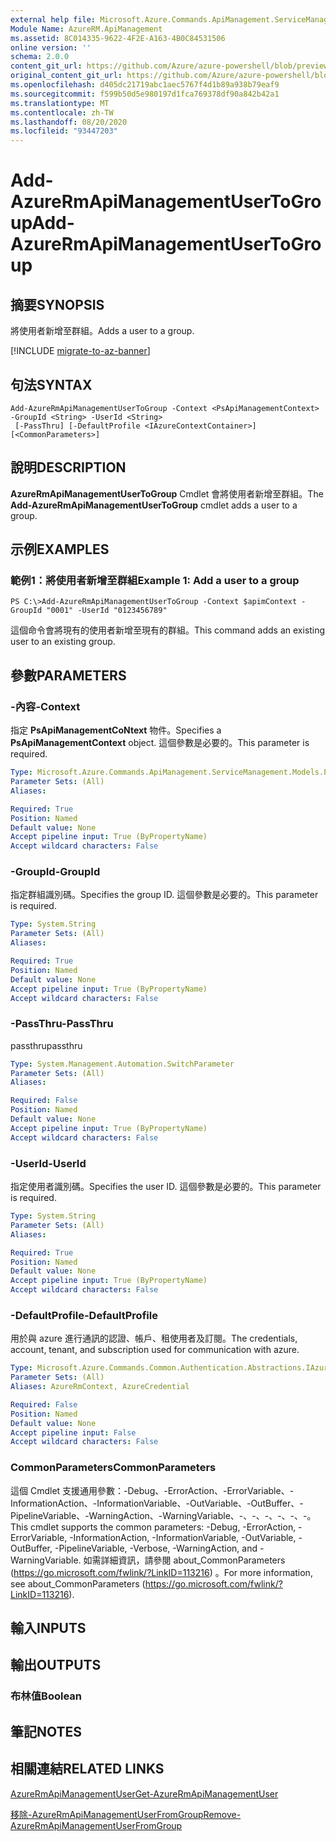 ```yaml
---
external help file: Microsoft.Azure.Commands.ApiManagement.ServiceManagement.dll-Help.xml
Module Name: AzureRM.ApiManagement
ms.assetid: 8C014335-9622-4F2E-A163-4B0C84531506
online version: ''
schema: 2.0.0
content_git_url: https://github.com/Azure/azure-powershell/blob/preview/src/ResourceManager/ApiManagement/Commands.ApiManagement/help/Add-AzureRmApiManagementUserToGroup.md
original_content_git_url: https://github.com/Azure/azure-powershell/blob/preview/src/ResourceManager/ApiManagement/Commands.ApiManagement/help/Add-AzureRmApiManagementUserToGroup.md
ms.openlocfilehash: d405dc21719abc1aec5767f4d1b89a938b79eaf9
ms.sourcegitcommit: f599b50d5e980197d1fca769378df90a842b42a1
ms.translationtype: MT
ms.contentlocale: zh-TW
ms.lasthandoff: 08/20/2020
ms.locfileid: "93447203"
---
```

# <span data-ttu-id="58be5-101">Add-AzureRmApiManagementUserToGroup</span><span class="sxs-lookup"><span data-stu-id="58be5-101">Add-AzureRmApiManagementUserToGroup</span></span>

## <span data-ttu-id="58be5-102">摘要</span><span class="sxs-lookup"><span data-stu-id="58be5-102">SYNOPSIS</span></span>
<span data-ttu-id="58be5-103">將使用者新增至群組。</span><span class="sxs-lookup"><span data-stu-id="58be5-103">Adds a user to a group.</span></span>

[!INCLUDE [migrate-to-az-banner](../../includes/migrate-to-az-banner.md)]

## <span data-ttu-id="58be5-104">句法</span><span class="sxs-lookup"><span data-stu-id="58be5-104">SYNTAX</span></span>

```
Add-AzureRmApiManagementUserToGroup -Context <PsApiManagementContext> -GroupId <String> -UserId <String>
 [-PassThru] [-DefaultProfile <IAzureContextContainer>] [<CommonParameters>]
```

## <span data-ttu-id="58be5-105">說明</span><span class="sxs-lookup"><span data-stu-id="58be5-105">DESCRIPTION</span></span>
<span data-ttu-id="58be5-106">**AzureRmApiManagementUserToGroup** Cmdlet 會將使用者新增至群組。</span><span class="sxs-lookup"><span data-stu-id="58be5-106">The **Add-AzureRmApiManagementUserToGroup** cmdlet adds a user to a group.</span></span>

## <span data-ttu-id="58be5-107">示例</span><span class="sxs-lookup"><span data-stu-id="58be5-107">EXAMPLES</span></span>

### <span data-ttu-id="58be5-108">範例1：將使用者新增至群組</span><span class="sxs-lookup"><span data-stu-id="58be5-108">Example 1: Add a user to a group</span></span>
```
PS C:\>Add-AzureRmApiManagementUserToGroup -Context $apimContext -GroupId "0001" -UserId "0123456789"
```

<span data-ttu-id="58be5-109">這個命令會將現有的使用者新增至現有的群組。</span><span class="sxs-lookup"><span data-stu-id="58be5-109">This command adds an existing user to an existing group.</span></span>

## <span data-ttu-id="58be5-110">參數</span><span class="sxs-lookup"><span data-stu-id="58be5-110">PARAMETERS</span></span>

### <span data-ttu-id="58be5-111">-內容</span><span class="sxs-lookup"><span data-stu-id="58be5-111">-Context</span></span>
<span data-ttu-id="58be5-112">指定 **PsApiManagementCoNtext** 物件。</span><span class="sxs-lookup"><span data-stu-id="58be5-112">Specifies a **PsApiManagementContext** object.</span></span>
<span data-ttu-id="58be5-113">這個參數是必要的。</span><span class="sxs-lookup"><span data-stu-id="58be5-113">This parameter is required.</span></span>

```yaml
Type: Microsoft.Azure.Commands.ApiManagement.ServiceManagement.Models.PsApiManagementContext
Parameter Sets: (All)
Aliases: 

Required: True
Position: Named
Default value: None
Accept pipeline input: True (ByPropertyName)
Accept wildcard characters: False
```

### <span data-ttu-id="58be5-114">-GroupId</span><span class="sxs-lookup"><span data-stu-id="58be5-114">-GroupId</span></span>
<span data-ttu-id="58be5-115">指定群組識別碼。</span><span class="sxs-lookup"><span data-stu-id="58be5-115">Specifies the group ID.</span></span>
<span data-ttu-id="58be5-116">這個參數是必要的。</span><span class="sxs-lookup"><span data-stu-id="58be5-116">This parameter is required.</span></span>

```yaml
Type: System.String
Parameter Sets: (All)
Aliases: 

Required: True
Position: Named
Default value: None
Accept pipeline input: True (ByPropertyName)
Accept wildcard characters: False
```

### <span data-ttu-id="58be5-117">-PassThru</span><span class="sxs-lookup"><span data-stu-id="58be5-117">-PassThru</span></span>
<span data-ttu-id="58be5-118">passthru</span><span class="sxs-lookup"><span data-stu-id="58be5-118">passthru</span></span>

```yaml
Type: System.Management.Automation.SwitchParameter
Parameter Sets: (All)
Aliases: 

Required: False
Position: Named
Default value: None
Accept pipeline input: True (ByPropertyName)
Accept wildcard characters: False
```

### <span data-ttu-id="58be5-119">-UserId</span><span class="sxs-lookup"><span data-stu-id="58be5-119">-UserId</span></span>
<span data-ttu-id="58be5-120">指定使用者識別碼。</span><span class="sxs-lookup"><span data-stu-id="58be5-120">Specifies the user ID.</span></span>
<span data-ttu-id="58be5-121">這個參數是必要的。</span><span class="sxs-lookup"><span data-stu-id="58be5-121">This parameter is required.</span></span>

```yaml
Type: System.String
Parameter Sets: (All)
Aliases: 

Required: True
Position: Named
Default value: None
Accept pipeline input: True (ByPropertyName)
Accept wildcard characters: False
```

### <span data-ttu-id="58be5-122">-DefaultProfile</span><span class="sxs-lookup"><span data-stu-id="58be5-122">-DefaultProfile</span></span>
<span data-ttu-id="58be5-123">用於與 azure 進行通訊的認證、帳戶、租使用者及訂閱。</span><span class="sxs-lookup"><span data-stu-id="58be5-123">The credentials, account, tenant, and subscription used for communication with azure.</span></span>

```yaml
Type: Microsoft.Azure.Commands.Common.Authentication.Abstractions.IAzureContextContainer
Parameter Sets: (All)
Aliases: AzureRmContext, AzureCredential

Required: False
Position: Named
Default value: None
Accept pipeline input: False
Accept wildcard characters: False
```

### <span data-ttu-id="58be5-124">CommonParameters</span><span class="sxs-lookup"><span data-stu-id="58be5-124">CommonParameters</span></span>
<span data-ttu-id="58be5-125">這個 Cmdlet 支援通用參數：-Debug、-ErrorAction、-ErrorVariable、-InformationAction、-InformationVariable、-OutVariable、-OutBuffer、-PipelineVariable、-WarningAction、-WarningVariable、-、-、-、-、-、-。</span><span class="sxs-lookup"><span data-stu-id="58be5-125">This cmdlet supports the common parameters: -Debug, -ErrorAction, -ErrorVariable, -InformationAction, -InformationVariable, -OutVariable, -OutBuffer, -PipelineVariable, -Verbose, -WarningAction, and -WarningVariable.</span></span> <span data-ttu-id="58be5-126">如需詳細資訊，請參閱 about_CommonParameters (https://go.microsoft.com/fwlink/?LinkID=113216) 。</span><span class="sxs-lookup"><span data-stu-id="58be5-126">For more information, see about_CommonParameters (https://go.microsoft.com/fwlink/?LinkID=113216).</span></span>

## <span data-ttu-id="58be5-127">輸入</span><span class="sxs-lookup"><span data-stu-id="58be5-127">INPUTS</span></span>

## <span data-ttu-id="58be5-128">輸出</span><span class="sxs-lookup"><span data-stu-id="58be5-128">OUTPUTS</span></span>

### <span data-ttu-id="58be5-129">布林值</span><span class="sxs-lookup"><span data-stu-id="58be5-129">Boolean</span></span>

## <span data-ttu-id="58be5-130">筆記</span><span class="sxs-lookup"><span data-stu-id="58be5-130">NOTES</span></span>

## <span data-ttu-id="58be5-131">相關連結</span><span class="sxs-lookup"><span data-stu-id="58be5-131">RELATED LINKS</span></span>

[<span data-ttu-id="58be5-132">AzureRmApiManagementUser</span><span class="sxs-lookup"><span data-stu-id="58be5-132">Get-AzureRmApiManagementUser</span></span>](./Get-AzureRmApiManagementUser.md)

[<span data-ttu-id="58be5-133">移除-AzureRmApiManagementUserFromGroup</span><span class="sxs-lookup"><span data-stu-id="58be5-133">Remove-AzureRmApiManagementUserFromGroup</span></span>](./Remove-AzureRmApiManagementUserFromGroup.md)


